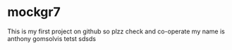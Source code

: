 # mockgr7
This is my first project on github so plzz check and co-operate
my name is anthony gomsolvis tetst sdsds
